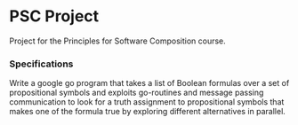 # PSC Project

Project for the Principles for Software Composition course.

### Specifications
Write a google go program that takes a list of Boolean formulas over a set of 
propositional symbols and exploits go-routines and message passing communication 
to look for a truth assignment to propositional symbols that makes one of the 
formula true by exploring different alternatives in parallel.


